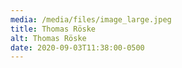 ```yaml
---
media: /media/files/image_large.jpeg
title: Thomas Röske
alt: Thomas Röske
date: 2020-09-03T11:38:00-0500
---
```

